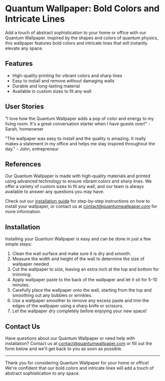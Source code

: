 <!--
Write me content for website with wallpaper which alt text is:

"An abstract wallpaper inspired by the shapes and colors of quantum physics, with bold colors and intricate lines."

The name/title of the page should not be 1:1 copy of the alt text but rather a real content of the website which is using this wallpaper.

- Use markdown format 
- Start with the heading
- The content should look like a real website 
- Include real sections like references, contact, user stories, etc. use things relevant to the page purpose.
- Feel free to use structure like headings, bullets, numbering, blockquotes, paragraphs, horizontal lines, etc.
- You can use formatting like bold or _italic_
- You can include UTF-8 emojis
- Links should be only #hash anchors (and you can refer to the document itself)
- Do not include images
-->

<!--font:Poppins-->

# Quantum Wallpaper: Bold Colors and Intricate Lines

Add a touch of abstract sophistication to your home or office with our Quantum Wallpaper. Inspired by the shapes and colors of quantum physics, this wallpaper features bold colors and intricate lines that will instantly elevate any space.

## Features

- High-quality printing for vibrant colors and sharp lines
- Easy to install and remove without damaging walls
- Durable and long-lasting material
- Available in custom sizes to fit any wall

## User Stories

"I love how the Quantum Wallpaper adds a pop of color and energy to my living room. It's a great conversation starter when I have guests over!" - Sarah, homeowner

"The wallpaper was easy to install and the quality is amazing. It really makes a statement in my office and helps me stay inspired throughout the day." - John, entrepreneur

## References

Our Quantum Wallpaper is made with high-quality materials and printed using advanced technology to ensure vibrant colors and sharp lines. We offer a variety of custom sizes to fit any wall, and our team is always available to answer any questions you may have.

Check out our [installation guide](#installation) for step-by-step instructions on how to install your wallpaper, or contact us at [contact@quantumwallpaper.com](mailto:contact@quantumwallpaper.com) for more information.

## Installation

Installing your Quantum Wallpaper is easy and can be done in just a few simple steps:

1. Clean the wall surface and make sure it is dry and smooth.
2. Measure the width and height of the wall to determine the size of wallpaper needed.
3. Cut the wallpaper to size, leaving an extra inch at the top and bottom for trimming.
4. Apply wallpaper paste to the back of the wallpaper and let it sit for 5-10 minutes.
5. Carefully place the wallpaper onto the wall, starting from the top and smoothing out any bubbles or wrinkles.
6. Use a wallpaper smoother to remove any excess paste and trim the edges of the wallpaper using a sharp knife or scissors.
7. Let the wallpaper dry completely before enjoying your new space!

## Contact Us

Have questions about our Quantum Wallpaper or need help with installation? Contact us at [contact@quantumwallpaper.com](mailto:contact@quantumwallpaper.com) or fill out the form below and we'll get back to you as soon as possible.

---

Thank you for considering Quantum Wallpaper for your home or office! We're confident that our bold colors and intricate lines will add a touch of abstract sophistication to any space.
